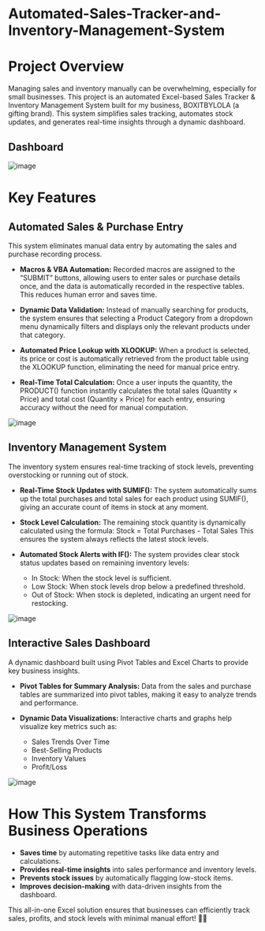 # Automated-Sales-Tracker-and-Inventory-Management-System
# Project Overview
Managing sales and inventory manually can be overwhelming, especially for small businesses. This project is an automated Excel-based Sales Tracker & Inventory Management System built for my business, BOXITBYLOLA (a gifting brand). This system simplifies sales tracking, automates stock updates, and generates real-time insights through a dynamic dashboard.
## Dashboard
![image](https://github.com/user-attachments/assets/963a8a99-feb0-4478-b53c-30a8a12920db)

# Key Features
## Automated Sales & Purchase Entry
This system eliminates manual data entry by automating the sales and purchase recording process.
- **Macros & VBA Automation:** Recorded macros are assigned to the “SUBMIT” buttons, allowing users to enter sales or purchase details once, and the data is automatically recorded in the respective tables. This reduces human error and saves time.

- **Dynamic Data Validation:** Instead of manually searching for products, the system ensures that selecting a Product Category from a dropdown menu dynamically filters and displays only the relevant products under that category.

- **Automated Price Lookup with XLOOKUP:** When a product is selected, its price or cost is automatically retrieved from the product table using the XLOOKUP function, eliminating the need for manual price entry.

- **Real-Time Total Calculation:** Once a user inputs the quantity, the PRODUCT() function instantly calculates the total sales (Quantity × Price) and total cost (Quantity × Price) for each entry, ensuring accuracy without the need for manual computation.

![image](https://github.com/user-attachments/assets/5194b6bb-d63e-47f2-a0d6-2c3fee77ae2b)

## Inventory Management System
The inventory system ensures real-time tracking of stock levels, preventing overstocking or running out of stock.
- **Real-Time Stock Updates with SUMIF():** The system automatically sums up the total purchases and total sales for each product using SUMIF(), giving an accurate count of items in stock at any moment.

- **Stock Level Calculation:** The remaining stock quantity is dynamically calculated using the formula:
Stock = Total Purchases - Total Sales
This ensures the system always reflects the latest stock levels.

- **Automated Stock Alerts with IF():** The system provides clear stock status updates based on remaining inventory levels:
  - In Stock: When the stock level is sufficient.
  - Low Stock: When stock levels drop below a predefined threshold.
  - Out of Stock: When stock is depleted, indicating an urgent need for restocking.

![image](https://github.com/user-attachments/assets/608fac57-8207-4b55-8ed9-30fd94cdd944)

## Interactive Sales Dashboard
A dynamic dashboard built using Pivot Tables and Excel Charts to provide key business insights.
- **Pivot Tables for Summary Analysis:** Data from the sales and purchase tables are summarized into pivot tables, making it easy to analyze trends and performance.

- **Dynamic Data Visualizations:** Interactive charts and graphs help visualize key metrics such as:
  - Sales Trends Over Time
  - Best-Selling Products
  - Inventory Values
  - Profit/Loss

![image](https://github.com/user-attachments/assets/7ecbc532-0046-493f-84e4-c06d19c3ddc0)

# How This System Transforms Business Operations  
- **Saves time** by automating repetitive tasks like data entry and calculations.  
- **Provides real-time insights** into sales performance and inventory levels.  
- **Prevents stock issues** by automatically flagging low-stock items.  
- **Improves decision-making** with data-driven insights from the dashboard.  

This all-in-one Excel solution ensures that businesses can efficiently track sales, profits, and stock levels with minimal manual effort! 🚀🔥

